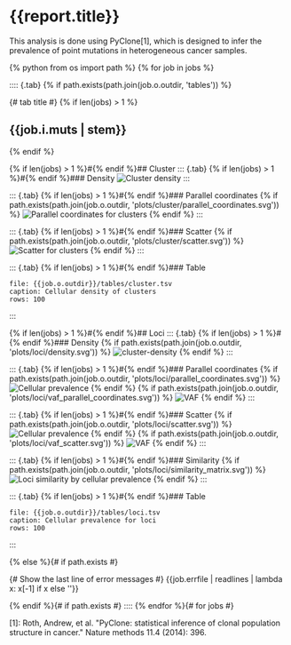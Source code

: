 # {{report.title}}

This analysis is done using PyClone[1], which is designed to infer the prevalence of point mutations in heterogeneous cancer samples.

{% python from os import path %}
{% for job in jobs %}

:::: {.tab}
{% 	if path.exists(path.join(job.o.outdir, 'tables')) %}

{# tab title #}
{% 		if len(jobs) > 1 %}
## {{job.i.muts | stem}}
{% 		endif %}

{% 	if len(jobs) > 1 %}#{% endif %}## Cluster
::: {.tab}
{% 	if len(jobs) > 1 %}#{% endif %}### Density
![Cluster density]({{job.o.outdir}}/plots/cluster/density.svg)
:::

::: {.tab}
{% 	if len(jobs) > 1 %}#{% endif %}### Parallel coordinates
{% 	if path.exists(path.join(job.o.outdir, 'plots/cluster/parallel_coordinates.svg')) %}
![Parallel coordinates for clusters]({{job.o.outdir}}/plots/cluster/parallel_coordinates.svg)
{% 	endif %}
:::

::: {.tab}
{% 	if len(jobs) > 1 %}#{% endif %}### Scatter
{% 	if path.exists(path.join(job.o.outdir, 'plots/cluster/scatter.svg')) %}
![Scatter for clusters]({{job.o.outdir}}/plots/cluster/scatter.svg)
{% 	endif %}
:::

::: {.tab}
{% 	if len(jobs) > 1 %}#{% endif %}### Table
```table
file: {{job.o.outdir}}/tables/cluster.tsv
caption: Cellular density of clusters
rows: 100
```
:::

{% 	if len(jobs) > 1 %}#{% endif %}## Loci
::: {.tab}
{% 	if len(jobs) > 1 %}#{% endif %}### Density
{% 	if path.exists(path.join(job.o.outdir, 'plots/loci/density.svg')) %}
![cluster-density]({{job.o.outdir}}/plots/loci/density.svg)
{%  endif %}
:::

::: {.tab}
{% 	if len(jobs) > 1 %}#{% endif %}### Parallel coordinates
{% 	if path.exists(path.join(job.o.outdir, 'plots/loci/parallel_coordinates.svg')) %}
![Cellular prevalence]({{job.o.outdir}}/plots/loci/parallel_coordinates.svg)
{% 	endif %}
{% 	if path.exists(path.join(job.o.outdir, 'plots/loci/vaf_parallel_coordinates.svg')) %}
![VAF]({{job.o.outdir}}/plots/loci/vaf_parallel_coordinates.svg)
{% 	endif %}
:::

::: {.tab}
{% 	if len(jobs) > 1 %}#{% endif %}### Scatter
{% 	if path.exists(path.join(job.o.outdir, 'plots/loci/scatter.svg')) %}
![Cellular prevalence]({{job.o.outdir}}/plots/loci/scatter.svg)
{% 	endif %}
{% 	if path.exists(path.join(job.o.outdir, 'plots/loci/vaf_scatter.svg')) %}
![VAF]({{job.o.outdir}}/plots/loci/vaf_scatter.svg)
{% 	endif %}
:::

::: {.tab}
{% 	if len(jobs) > 1 %}#{% endif %}### Similarity
{% 	if path.exists(path.join(job.o.outdir, 'plots/loci/similarity_matrix.svg')) %}
![Loci similarity by cellular prevalence]({{job.o.outdir}}/plots/loci/similarity_matrix.svg)
{% 	endif %}
:::

::: {.tab}
{% 	if len(jobs) > 1 %}#{% endif %}### Table
```table
file: {{job.o.outdir}}/tables/loci.tsv
caption: Cellular prevalence for loci
rows: 100
```
:::

{% else %}{# if path.exists #}

{# Show the last line of error messages #}
{{job.errfile | readlines | lambda x: x[-1] if x else ''}}

{% endif %}{# if path.exists #}
::::
{% endfor %}{# for jobs #}

[1]: Roth, Andrew, et al. "PyClone: statistical inference of clonal population structure in cancer." Nature methods 11.4 (2014): 396.
